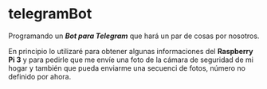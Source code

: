# telegramBot

Programando un ***Bot para Telegram*** que hará un par de cosas por nosotros.

En principio lo utilizaré para obtener algunas informaciones del **Raspberry Pi 3** y para pedirle que me envíe una foto de la cámara de seguridad de mi hogar y también que pueda enviarme una secuenci de fotos, número no definido por ahora.